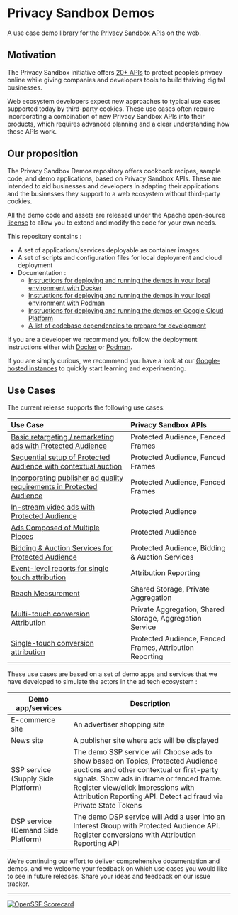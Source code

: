 # Privacy Sandbox Demos

A use case demo library for the [Privacy Sandbox APIs](https://privacysandbox.google.com) on the web.

## Motivation

The Privacy Sandbox initiative offers [20+ APIs](https://privacysandbox.google.com) to protect people’s privacy online while giving companies and
developers tools to build thriving digital businesses.

Web ecosystem developers expect new approaches to typical use cases supported today by third-party cookies. These use cases often require
incorporating a combination of new Privacy Sandbox APIs into their products, which requires advanced planning and a clear understanding how these APIs
work.

## Our proposition

The Privacy Sandbox Demos repository offers cookbook recipes, sample code, and demo applications, based on Privacy Sandbox APIs. These are intended to
aid businesses and developers in adapting their applications and the businesses they support to a web ecosystem without third-party cookies.

All the demo code and assets are released under the Apache open-source [license](https://github.com/privacysandbox/privacy-sandbox-demos) to allow you
to extend and modify the code for your own needs.

This repository contains :

- A set of applications/services deployable as container images
- A set of scripts and configuration files for local deployment and cloud deployment
- Documentation :
  - [Instructions for deploying and running the demos in your local environment with Docker](docs/deploy-to-linux-docker.md)
  - [Instructions for deploying and running the demos in your local environment with Podman](docs/deploy-to-linux-podman.md)
  - [Instructions for deploying and running the demos on Google Cloud Platform](docs/deploy-to-gcp.md)
  - [A list of codebase dependencies to prepare for development](docs/dependencies.md)

If you are a developer we recommend you follow the deployment instructions either with [Docker](docs/deploy-to-linux-docker.md) or
[Podman](docs/deploy-to-linux-podman.md).

If you are simply curious, we recommend you have a look at our [Google-hosted instances](https://privacy-sandbox-demos.dev) to quickly start learning
and experimenting.

## Use Cases

The current release supports the following use cases:

| Use Case                                                                                                                                             | Privacy Sandbox APIs                                     |
| :--------------------------------------------------------------------------------------------------------------------------------------------------- | :------------------------------------------------------- |
| [Basic retargeting / remarketing ads with Protected Audience](https://privacy-sandbox-demos-home.dev/docs/demos/retargeting-remarketing/)            | Protected Audience, Fenced Frames                        |
| [Sequential setup of Protected Audience with contextual auction](https://privacy-sandbox-demos-home.dev/docs/demos/sequential-auction-setup/)        | Protected Audience, Fenced Frames                        |
| [Incorporating publisher ad quality requirements in Protected Audience](https://privacy-sandbox-demos-home.dev/docs/demos/publisher-ad-quality-req/) | Protected Audience, Fenced Frames                        |
| [In-stream video ads with Protected Audience](https://privacy-sandbox-demos-home.dev/docs/demos/instream-video-ad/)                                  | Protected Audience                                       |
| [Ads Composed of Multiple Pieces](https://privacy-sandbox-demos-home.dev/docs/demos/multi-piece-ad/)                                                 | Protected Audience                                       |
| [Bidding & Auction Services for Protected Audience](https://privacy-sandbox-demos-home.dev/docs/demos/bidding-and-auction/)                          | Protected Audience, Bidding & Auction Services           |
| [Event-level reports for single touch attribution](https://privacy-sandbox-demos-home.dev/docs/demos/single-touch-event-level-report/)               | Attribution Reporting                                    |
| [Reach Measurement](https://privacy-sandbox-demos-home.dev/docs/demos/reach-measurement-with-shared-storage/)                                        | Shared Storage, Private Aggregation                      |
| [Multi-touch conversion Attribution](https://privacy-sandbox-demos-home.dev/docs/demos/multi-touch-conversion-attribution/)                          | Private Aggregation, Shared Storage, Aggregation Service |
| [Single-touch conversion attribution](https://privacy-sandbox-demos-home.dev/docs/demos/single-touch-conversion-attribution/)                        | Protected Audience, Fenced Frames, Attribution Reporting |

These use cases are based on a set of demo apps and services that we have developed to simulate the actors in the ad tech ecosystem :

| **Demo app/services**              | **Description**                                                                                                                                                                                                                                                                     |
| ---------------------------------- | ----------------------------------------------------------------------------------------------------------------------------------------------------------------------------------------------------------------------------------------------------------------------------------- |
| E-commerce site                    | An advertiser shopping site                                                                                                                                                                                                                                                         |
| News site                          | A publisher site where ads will be displayed                                                                                                                                                                                                                                        |
| SSP service (Supply Side Platform) | The demo SSP service will Choose ads to show based on Topics, Protected Audience auctions and other contextual or first-party signals. Show ads in iframe or fenced frame. Register view/click impressions with Attribution Reporting API. Detect ad fraud via Private State Tokens |
| DSP service (Demand Side Platform) | The demo DSP service will Add a user into an Interest Group with Protected Audience API. Register conversions with Attribution Reporting API                                                                                                                                        |

We’re continuing our effort to deliver comprehensive documentation and demos, and we welcome your feedback on which use cases you would like to see in
future releases. Share your ideas and feedback on our issue tracker.

---

[![OpenSSF Scorecard](https://api.securityscorecards.dev/projects/github.com/privacysandbox/privacy-sandbox-demos/badge)](https://securityscorecards.dev/viewer/?uri=github.com/privacysandbox/privacy-sandbox-demos)
